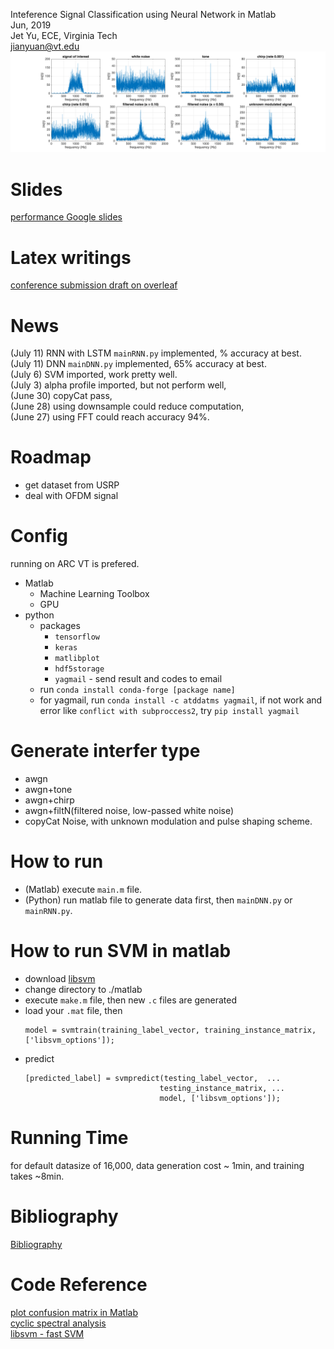  
Inteference Signal Classification using Neural Network in Matlab  
Jun, 2019  
Jet Yu, ECE, Virginia Tech  
jianyuan@vt.edu    
![](./fig//H.jpg)


# Slides
[performance Google slides](https://docs.google.com/presentation/d/1POVndvXnNvz2-mwR2zpuVd6MISutlEGou-EAwx-jbyw/edit?usp=sharing)

# Latex writings
[conference submission draft on overleaf](https://www.overleaf.com/read/ygzhcsgyqpts)

# News
(July 11) RNN with LSTM  `mainRNN.py` implemented, % accuracy at best.   
(July 11) DNN `mainDNN.py` implemented, 65% accuracy at best.  
(July 6) SVM imported, work pretty well.    
(July 3) alpha profile imported, but not perform well,    
(June 30) copyCat pass,    
(June 28) using downsample could reduce computation,    
(June 27) using FFT could reach accuracy 94%.  

# Roadmap
* get dataset from USRP
* deal with OFDM signal  


# Config
running on ARC VT is prefered. 
 * Matlab 
   * Machine Learning Toolbox  
   * GPU
* python
  * packages
      * `tensorflow`
      * `keras`
      * `matlibplot`
      * `hdf5storage`
      * `yagmail` - send result and codes to email
  * run `conda install conda-forge [package name]`
  * for yagmail, run `conda install -c atddatms yagmail`, if not work and error like `conflict with subproccess2`, try `pip install yagmail`  


# Generate interfer type  
* awgn  
* awgn+tone  
* awgn+chirp  
* awgn+filtN(filtered noise, low-passed white noise) 
* copyCat Noise, with unknown modulation and pulse shaping scheme.   

# How to run
* (Matlab) execute `main.m` file.
* (Python) run matlab file to generate data first, then `mainDNN.py` or `mainRNN.py`.

# How to run SVM in matlab
* download [libsvm](https://github.com/cjlin1/libsvm)  
* change directory to ./matlab
* execute `make.m` file, then new `.c` files are generated  
* load your `.mat` file, then 
  ```
  model = svmtrain(training_label_vector, training_instance_matrix, ['libsvm_options']);
  ```
* predict
  ```
  [predicted_label] = svmpredict(testing_label_vector,  ...
                                testing_instance_matrix, ...
                                model, ['libsvm_options']);
    ```

# Running Time
for default datasize of 16,000, data generation cost ~ 1min, and training takes ~8min.

# Bibliography
[Bibliography](./bib.md)

# Code Reference
[plot confusion matrix in Matlab](https://www.mathworks.com/matlabcentral/fileexchange/64185-plot-confusion-matrix)    
[cyclic spectral analysis](https://www.mathworks.com/matlabcentral/fileexchange/48909-cyclic-spectral-analysis)  
[libsvm - fast SVM](https://github.com/cjlin1/libsvm)



